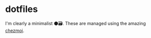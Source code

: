 # dotfiles
I'm clearly a minimalist ⚫️🗃. These are managed using the amazing [chezmoi](https://www.chezmoi.io).
